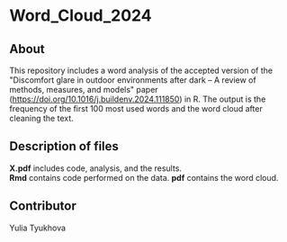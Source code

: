 # Word_Cloud_2024
## About
This repository includes a word analysis of the accepted version of the "Discomfort glare in outdoor environments after dark – A review of methods, measures, and models" paper (https://doi.org/10.1016/j.buildenv.2024.111850) in R. The output is the frequency of the first 100 most used words and the word cloud after cleaning the text. 

## Description of files
**X.pdf** includes code, analysis, and the results.  
**Rmd** contains code performed on the data.
**pdf** contains the word cloud.

## Contributor
Yulia Tyukhova
